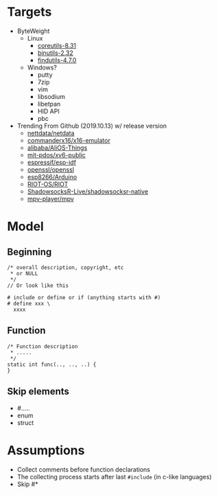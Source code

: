 # Targets
- ByteWeight
  - Linux
    - [coreutils-8.31](https://ftp.gnu.org/gnu/coreutils/coreutils-8.31.tar.xz)
    - [binutils-2.32](https://ftp.gnu.org/gnu/binutils/binutils-2.32.tar.xz)
    - [findutils-4.7.0](https://ftp.gnu.org/pub/gnu/findutils/findutils-4.7.0.tar.xz)
  - Windows?
    - putty
    - 7zip
    - vim
    - libsodium
    - libetpan
    - HID API 
    - pbc
- Trending From Github (2019.10.13) w/ release version
  - [nettdata/netdata](https://github.com/netdata/netdata/archive/v1.18.0.zip)
  - [commanderx16/x16-emulator](https://github.com/commanderx16/x16-emulator/archive/r33.zip)
  - [alibaba/AliOS-Things](https://github.com/alibaba/AliOS-Things/archive/v3.0.0.zip)
  - [mit-pdos/xv6-public](https://github.com/mit-pdos/xv6-public/archive/xv6-rev11.zip)
  - [espressif/esp-idf](https://github.com/espressif/esp-idf/archive/v3.1.6.zip)
  - [openssl/openssl](https://github.com/openssl/openssl/archive/OpenSSL_1_1_1d.zip)
  - [esp8266/Arduino](https://github.com/esp8266/Arduino/archive/2.5.2.zip)
  - [RIOT-OS/RIOT](https://github.com/RIOT-OS/RIOT/archive/2019.07.zip)
  - [ShadowsocksR-Live/shadowsocksr-native](https://github.com/ShadowsocksR-Live/shadowsocksr-native/archive/0.6.zip)
  - [mpv-player/mpv](https://github.com/mpv-player/mpv/archive/v0.29.1.zip)

# Model
## Beginning
```
/* overall description, copyright, etc
 * or NULL
 */
// Or look like this

# include or define or if (anything starts with #)
# define xxx \
  xxxx
```

## Function
```
/* Function description
 * .....
 */
static int func(.., .., ..) {
}
```
## Skip elements
- #.....
- enum
- struct

# Assumptions
- Collect comments before function declarations
- The collecting process starts after last `#include` (in c-like languages)
- Skip #* 

